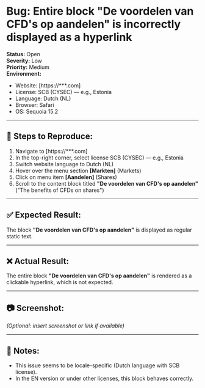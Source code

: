 # Bug: Entire block "De voordelen van CFD's op aandelen" is incorrectly displayed as a hyperlink

**Status:** Open  
**Severity:** Low  
**Priority:** Medium  
**Environment:**  
- Website: [https://***.com] 
- License: SCB (CYSEC) — e.g., Estonia  
- Language: Dutch (NL)  
- Browser: Safari 
- OS: Sequoia 15.2

---

## 🐾 Steps to Reproduce:

1. Navigate to [https://***.com]
2. In the top-right corner, select license SCB (CYSEC) — e.g., Estonia
3. Switch website language to Dutch (NL)
4. Hover over the menu section **[Markten]** (Markets)
5. Click on menu item **[Aandelen]** (Shares)
6. Scroll to the content block titled **"De voordelen van CFD's op aandelen"** ("The benefits of CFDs on shares")

---

## ✅ Expected Result:
The block **"De voordelen van CFD's op aandelen"** is displayed as regular static text.

---

## ❌ Actual Result:
The entire block **"De voordelen van CFD's op aandelen"** is rendered as a clickable hyperlink, which is not expected.

---

## 📷 Screenshot:
*(Optional: insert screenshot or link if available)*

---

## 📝 Notes:
- This issue seems to be locale-specific (Dutch language with SCB license).
- In the EN version or under other licenses, this block behaves correctly.
